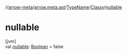 //[arrow-meta](../../../../index.md)/[arrow.meta.ast](../../index.md)/[TypeName](../index.md)/[Classy](index.md)/[nullable](nullable.md)

# nullable

[jvm]\
val [nullable](nullable.md): [Boolean](https://kotlinlang.org/api/latest/jvm/stdlib/kotlin/-boolean/index.html) = false
